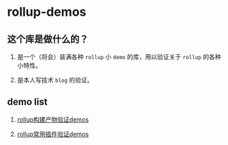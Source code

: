 # rollup-demos

## 这个库是做什么的？

1. 是一个（将会）装满各种 `rollup` 小 `demo` 的库，用以验证关于 `rollup` 的各种小特性。  

2. 是本人写技术 `blog` 的验证。

## demo list

1. [rollup构建产物验证demos](./js-modules/README.md)

2. [rollup常用插件验证demos](./base-plugins/README.md)
